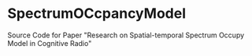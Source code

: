 # SpectrumOCcpancyModel
Source Code for Paper "Research on Spatial-temporal Spectrum Occupy Model in Cognitive Radio"
